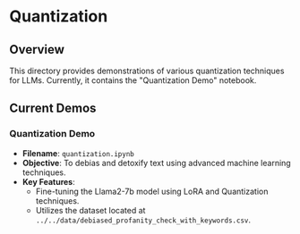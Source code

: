 # Quantization

## Overview
This directory provides demonstrations of various quantization techniques for LLMs. Currently, it contains the "Quantization Demo" notebook.

## Current Demos

### Quantization Demo
- **Filename**: `quantization.ipynb`
- **Objective**: To debias and detoxify text using advanced machine learning techniques.
- **Key Features**:
  - Fine-tuning the Llama2-7b model using LoRA and Quantization techniques.
  - Utilizes the dataset located at `../../data/debiased_profanity_check_with_keywords.csv`.